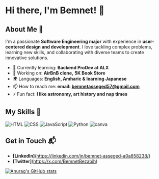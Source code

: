 
# Hi there, I'm Bemnet! 👋

<!--![Banner Image](https://pin.it/7EraTBBIp)-->

## About Me 🚀

I'm a passionate **Software Engineering major** with experience in **user-centered design and development**. I love tackling complex problems, learning new skills, and collaborating with diverse teams to create innovative solutions.

- 🌱 Currently learning: **Backend ProDev at ALX**
- 🔭 Working on: **AirBnB clone,** **5K Book Store**
- 🌍 Languages: **English, Amharic & learning Japanese**
- 📫 How to reach me: **email: bemnetasseged57@gmail.com**
- ⚡ Fun fact: **I like astronomy, art history and nap times**

## My Skills 🧠

![HTML](https://img.shields.io/badge/HTML5-E34F26?style=for-the-badge&logo=html5&logoColor=white)
![CSS](https://img.shields.io/badge/CSS3-1572B6?style=for-the-badge&logo=css3&logoColor=white)
![JavaScript](https://img.shields.io/badge/JavaScript-323330?style=for-the-badge&logo=javascript&logoColor=F7DF1E)
![Python](https://img.shields.io/badge/Python-FFD43B?style=for-the-badge&logo=python&logoColor=blue)
![canva](https://img.shields.io/badge/Canva-%2300C4CC.svg?&style=for-the-badge&logo=Canva&logoColor=white)




## Get in Touch 📬

<!--- **[Personal Website / Blog]**(your_website_or_blog_link)-->
- **[LinkedIn]**(https://linkedin.com/in/bemnet-asseged-a0a858238/)
- **[Twitter]**(https://x.com/BemnetBezabih)

[![Anurag's GitHub stats](https://github-readme-stats.vercel.app/api?username=Bemnet57)](https://github.com/Bemnet57/github-readme-stats)


<!--
**Bemnet57/Bemnet57** is a ✨ _special_ ✨ repository because its `README.md` (this file) appears on your GitHub profile.

Here are some ideas to get you started:

- 🔭 I’m currently working on ...
- 🌱 I’m currently learning ...
- 👯 I’m looking to collaborate on ...
- 🤔 I’m looking for help with ...
- 💬 Ask me about ...
- 📫 How to reach me: ...
- 😄 Pronouns: ...
- ⚡ Fun fact: ...
-->
